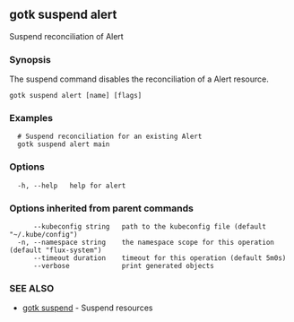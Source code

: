 ## gotk suspend alert

Suspend reconciliation of Alert

### Synopsis

The suspend command disables the reconciliation of a Alert resource.

```
gotk suspend alert [name] [flags]
```

### Examples

```
  # Suspend reconciliation for an existing Alert
  gotk suspend alert main

```

### Options

```
  -h, --help   help for alert
```

### Options inherited from parent commands

```
      --kubeconfig string   path to the kubeconfig file (default "~/.kube/config")
  -n, --namespace string    the namespace scope for this operation (default "flux-system")
      --timeout duration    timeout for this operation (default 5m0s)
      --verbose             print generated objects
```

### SEE ALSO

* [gotk suspend](gotk_suspend.md)	 - Suspend resources

